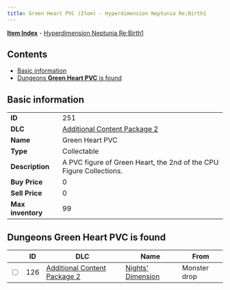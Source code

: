 ```yaml
---
title: Green Heart PVC (Item) - Hyperdimension Neptunia Re;Birth1
---
```


[**Item Index**](/neptunia/rb1/item/index.html) - [Hyperdimension Neptunia Re;Birth1](/neptunia/rb1)

## Contents

- [Basic information](#basic-information)
- [Dungeons **Green Heart PVC** is found](#dungeons-green-heart-pvc-is-found)

## Basic information

|   |   |
| -- | -- |
| **ID** | 251 |
| **DLC** | [Additional Content Package 2](/neptunia/rb1/dlc/11-pack2.html) |
| **Name** | Green Heart PVC |
| **Type** | Collectable |
| **Description** | A PVC figure of Green Heart, the 2nd of the CPU Figure Collections. |
| **Buy Price** | 0 |
| **Sell Price** | 0 |
| **Max inventory** | 99 |


## Dungeons **Green Heart PVC** is found

|    | ID | DLC | Name | From |
| -- | -- | --- | ---- | ---- |
| <input type="checkbox" id="rb1-dungeon-11-126" class="trackbox" /> | 126 | [Additional Content Package 2](/neptunia/rb1/dlc/11-pack2.html) | [Nights' Dimension](/neptunia/rb1/dungeon/11-126-nights-dimension.html) | Monster drop |
